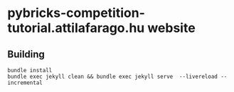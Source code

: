 # pybricks-competition-tutorial.attilafarago.hu website

## Building

```
bundle install
bundle exec jekyll clean && bundle exec jekyll serve  --livereload --incremental
```

